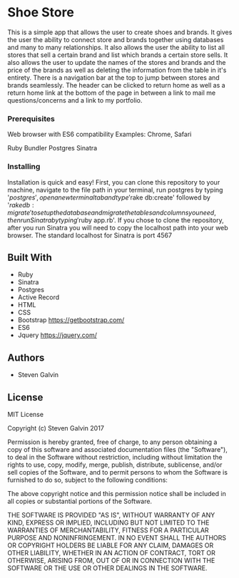 # Shoe Store

This is a simple app that allows the user to create shoes and brands. It gives the user the ability to connect store and brands together using databases and many to many relationships. It also allows the user the ability to list all stores that sell a certain brand and list which brands a certain store sells. It also allows the user to update the names of the stores and brands and the price of the brands as well as deleting the information from the table in it's entirety. There is a navigation bar at the top to jump between stores and brands seamlessly. The header can be clicked to return home as well as a return home link at the bottom of the page in between a link to mail me questions/concerns and a link to my portfolio.

### Prerequisites

Web browser with ES6 compatibility
Examples: Chrome, Safari

Ruby
Bundler
Postgres
Sinatra

### Installing

Installation is quick and easy! First, you can clone this repository to your machine, navigate to the file path in your terminal, run postgres by typing '$postgres', open a new terminal tab and type '$rake db:create' followed by '$rake db:migrate' to set up the database and migrate the tables and columns you need, then run Sinatra by typing '$ruby app.rb'. If you chose to clone the repository, after you run Sinatra you will need to copy the localhost path into your web browser. The standard localhost for Sinatra is port 4567

## Built With

* Ruby
* Sinatra
* Postgres
* Active Record
* HTML
* CSS
* Bootstrap https://getbootstrap.com/
* ES6
* Jquery https://jquery.com/

## Authors

* Steven Galvin

## License

MIT License

Copyright (c) Steven Galvin 2017

Permission is hereby granted, free of charge, to any person obtaining a copy
of this software and associated documentation files (the "Software"), to deal
in the Software without restriction, including without limitation the rights
to use, copy, modify, merge, publish, distribute, sublicense, and/or sell
copies of the Software, and to permit persons to whom the Software is
furnished to do so, subject to the following conditions:

The above copyright notice and this permission notice shall be included in all
copies or substantial portions of the Software.

THE SOFTWARE IS PROVIDED "AS IS", WITHOUT WARRANTY OF ANY KIND, EXPRESS OR
IMPLIED, INCLUDING BUT NOT LIMITED TO THE WARRANTIES OF MERCHANTABILITY,
FITNESS FOR A PARTICULAR PURPOSE AND NONINFRINGEMENT. IN NO EVENT SHALL THE
AUTHORS OR COPYRIGHT HOLDERS BE LIABLE FOR ANY CLAIM, DAMAGES OR OTHER
LIABILITY, WHETHER IN AN ACTION OF CONTRACT, TORT OR OTHERWISE, ARISING FROM,
OUT OF OR IN CONNECTION WITH THE SOFTWARE OR THE USE OR OTHER DEALINGS IN THE
SOFTWARE.
